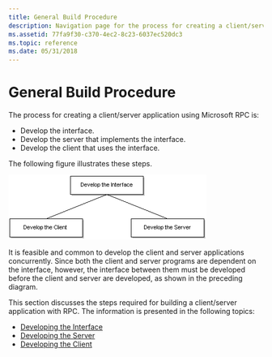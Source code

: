 ```yaml
---
title: General Build Procedure
description: Navigation page for the process for creating a client/server application using Remote Procedure Call (RPC).
ms.assetid: 77fa9f30-c370-4ec2-8c23-6037ec520dc3
ms.topic: reference
ms.date: 05/31/2018
---
```


# General Build Procedure

The process for creating a client/server application using Microsoft RPC is:

-   Develop the interface.
-   Develop the server that implements the interface.
-   Develop the client that uses the interface.

The following figure illustrates these steps.

![process for creating a client-server application using microsoft rpc](images/appdev.png)

It is feasible and common to develop the client and server applications concurrently. Since both the client and server programs are dependent on the interface, however, the interface between them must be developed before the client and server are developed, as shown in the preceding diagram.

This section discusses the steps required for building a client/server application with RPC. The information is presented in the following topics:

-   [Developing the Interface](developing-the-interface.md)
-   [Developing the Server](developing-the-server.md)
-   [Developing the Client](developing-the-client.md)

 

 




